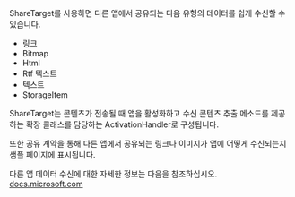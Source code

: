﻿ShareTarget를 사용하면 다른 앱에서 공유되는 다음 유형의 데이터를 쉽게 수신할 수 있습니다.

  * 링크
  * Bitmap
  * Html
  * Rtf 텍스트
  * 텍스트
  * StorageItem

ShareTarget는 콘텐츠가 전송될 때 앱을 활성화하고 수신 콘텐츠 추출 메소드를 제공하는 확장 클래스를 담당하는 ActivationHandler로 구성됩니다.

또한 공유 계약을 통해 다른 앱에서 공유되는 링크나 이미지가 앱에 어떻게 수신되는지 샘플 페이지에 표시됩니다.

다른 앱 데이터 수신에 대한 자세한 정보는 다음을 참조하십시오. 
[docs.microsoft.com](https://docs.microsoft.com/windows/uwp/app-to-app/receive-data)